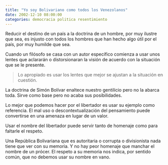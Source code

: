 ```yaml
---
title: "Yo soy Bolivariano como todos los Venezolanos"
date: 2002-12-10 08:00:00
categories: democracia politica resentimiento
---
```

Reducir el destino de un país a la doctrina de un hombre, por muy ilustre que sea, es injusto con todos los hombres que han hecho algo útil por el país, por muy humilde que sea. 

Cuando un filósofo se casa con un autor específico comienza a usar unos lentes que aclararán o distorsionaran la visión de acuerdo con la situación que se le presente. 

> Lo apropiado es usar los lentes que mejor se ajustan a la situación en cuestión. 

La doctrina de Simón Bolívar enaltece nuestro gentilicio pero no la abarca toda. Sirve como base pero no acaba sus posibilidades. 

Lo mejor que podemos hacer por el libertador es usar su ejemplo como referencia. El mal uso o descontextualización del pensamiento puede convertirse en una amenaza en lugar de un valor.

Usar el nombre del libertador puede servir tanto de homenaje como para faltarle el respeto. 

Una República Bolivariana que es autoritaria o corrupta o divisionista nada tiene que ver con su memoria. Y no hay peor homenaje que manchar el nombre de un prócer. El respeto a su memoria nos indica, por sentido común, que no debemos usar su nombre en vano.

